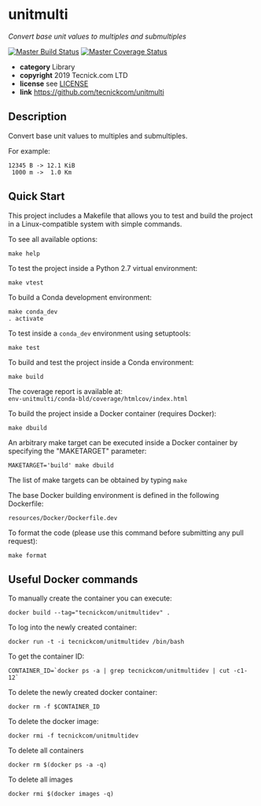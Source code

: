 # unitmulti

*Convert base unit values to multiples and submultiples*

[![Master Build Status](https://secure.travis-ci.org/tecnickcom/unitmulti.png?branch=master)](https://travis-ci.org/tecnickcom/unitmulti?branch=master)
[![Master Coverage Status](https://coveralls.io/repos/tecnickcom/unitmulti/badge.svg?branch=master&service=github)](https://coveralls.io/github/tecnickcom/unitmulti?branch=master)

* **category**    Library
* **copyright**   2019 Tecnick.com LTD
* **license**     see [LICENSE](LICENSE)
* **link**        https://github.com/tecnickcom/unitmulti


## Description

Convert base unit values to multiples and submultiples.

For example:

```
12345 B -> 12.1 KiB
 1000 m ->  1.0 Km
```

## Quick Start

This project includes a Makefile that allows you to test and build the project in a Linux-compatible system with simple commands.

To see all available options:
```
make help
```

To test the project inside a Python 2.7 virtual environment:
```
make vtest
```

To build a Conda development environment:  
```
make conda_dev
. activate
```

To test inside a `conda_dev` environment using setuptools:  
```
make test
```

To build and test the project inside a Conda environment:  
```
make build
```

The coverage report is available at:  
```env-unitmulti/conda-bld/coverage/htmlcov/index.html```

To build the project inside a Docker container (requires Docker):
```
make dbuild
```

An arbitrary make target can be executed inside a Docker container by specifying the "MAKETARGET" parameter:
```
MAKETARGET='build' make dbuild
```
The list of make targets can be obtained by typing ```make```


The base Docker building environment is defined in the following Dockerfile:
```
resources/Docker/Dockerfile.dev
```

To format the code (please use this command before submitting any pull request):
```
make format
```

## Useful Docker commands

To manually create the container you can execute:
```
docker build --tag="tecnickcom/unitmultidev" .
```

To log into the newly created container:
```
docker run -t -i tecnickcom/unitmultidev /bin/bash
```

To get the container ID:
```
CONTAINER_ID=`docker ps -a | grep tecnickcom/unitmultidev | cut -c1-12`
```

To delete the newly created docker container:
```
docker rm -f $CONTAINER_ID
```

To delete the docker image:
```
docker rmi -f tecnickcom/unitmultidev
```

To delete all containers
```
docker rm $(docker ps -a -q)
```

To delete all images
```
docker rmi $(docker images -q)
```
